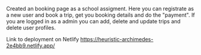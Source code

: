 Created an booking page as a school assigment. Here you can registrate as a new user and book a trip, get you booking details and do the "payment". 
If you are logged in as a admin you can add, delete and update trips and delete user profiles.  

Link to deployment on Netlify
https://heuristic-archimedes-2e4bb9.netlify.app/